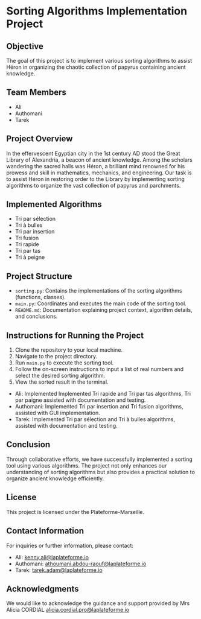 # Sorting Algorithms Implementation Project

## Objective
The goal of this project is to implement various sorting algorithms to assist Héron in organizing the chaotic collection of papyrus containing ancient knowledge.

## Team Members
- Ali
- Authomani
- Tarek

## Project Overview
In the effervescent Egyptian city in the 1st century AD stood the Great Library of Alexandria, a beacon of ancient knowledge. Among the scholars wandering the sacred halls was Héron, a brilliant mind renowned for his prowess and skill in mathematics, mechanics, and engineering. Our task is to assist Héron in restoring order to the Library by implementing sorting algorithms to organize the vast collection of papyrus and parchments.

## Implemented Algorithms
- Tri par sélection
- Tri à bulles
- Tri par insertion
- Tri fusion
- Tri rapide
- Tri par tas
- Tri à peigne

## Project Structure
- `sorting.py`: Contains the implementations of the sorting algorithms (functions, classes).
- `main.py`: Coordinates and executes the main code of the sorting tool.
- `README.md`: Documentation explaining project context, algorithm details, and conclusions.

## Instructions for Running the Project
1. Clone the repository to your local machine.
2. Navigate to the project directory.
3. Run `main.py` to execute the sorting tool.
4. Follow the on-screen instructions to input a list of real numbers and select the desired sorting algorithm.
5. View the sorted result in the terminal.

- Ali: Implemented Implemented Tri rapide and Tri par tas algorithms, Tri par paigne assisted with documentation and testing.
- Authomani: Implemented Tri par insertion and Tri fusion algorithms, assisted with GUI implementation.
- Tarek: Implemented Tri par sélection and Tri à bulles algorithms, assisted with documentation and testing.

## Conclusion
Through collaborative efforts, we have successfully implemented a sorting tool using various algorithms. The project not only enhances our understanding of sorting algorithms but also provides a practical solution to organize ancient knowledge efficiently.

## License
This project is licensed under the Plateforme-Marseille.

## Contact Information
For inquiries or further information, please contact:
- Ali: kenny.ali@laplateforme.io
- Authomani: athoumani.abdou-raouf@laplateforme.io
- Tarek: tarek.adam@laplateforme.io
## Acknowledgments
We would like to acknowledge the guidance and support provided by Mrs Alicia CORDIAL alicia.cordial.pro@laplateforme.io
